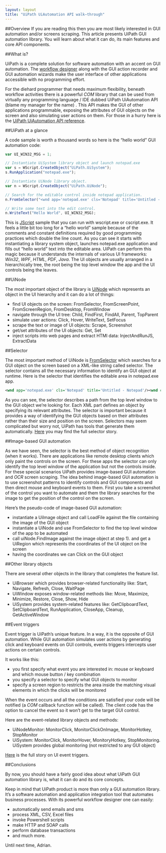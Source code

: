 ```yaml
---
layout: layout
title: "UiPath UiAutomation API walk–through"
---
```


##Overview
If you are reading this then you are most likely interested in GUI automation and/or screens scraping. This article presents UiPath GUI automation library. You will learn about what it can do, its main features and core API components.

##What is?

UiPath is a complete solution for software automation with an accent on GUI automation. The [workflow designer](https://github.com/Deskover/UiPath/wiki/Workflow-designer) along with the GUI action recorder and GUI automation wizards make the user interface of other applications accessible with no programming effort.

For the diehard programmer that needs maximum flexibility, beneath workflow activities there is a powerful *COM* library that can be used from virtually any programming language / IDE dubbed UiPath UiAutomation API (blame my manager for the name) . This API makes the GUI of other applications programmable, exposing the attributes of GUI objects on the screen and also simulating user actions on them. For those in a hurry here is the [UiPath UiAutomation API reference](https://github.com/Deskover/UiPath/wiki/UI-Automation-API-reference).

##UiPath at a glance

A code sample is worth a thousand words so here is the “hello world” GUI automation code:

``` javascript
var UI_WIN32_MSG = 1;

// Instantiate UiSystem library object and launch notepad.exe
var s = WScript.CreateObject("UiPath.UiSystem");
s.RunApplication("notepad.exe");

// Instantiate UiNode library object.
var n = WScript.CreateObject("UiPath.UiNode");

// Search for the editable control inside notepad application.
n.FromSelector("<wnd app='notepad.exe' cls='Notepad' title='Untitled - Notepad'/><wnd cls='Edit'/><ctrl role='editable text'/>");

// Write some text into the edit control.
n.WriteText("Hello World", UI_WIN32_MSG);
```

This is [JScript](http://en.wikipedia.org/wiki/JScript) sample that you can run with wscript.exe or cscript.exe. It feels a little bit too long for a “hello world” sample because of the comments and constant definitions required by good programming practices which double the line count.
As you can see it starts with instantiating a library system object, launches notepad.exe application and fills out “hello world” text into the editable area.
UiPath can perform this magic because it understands the internals of various UI frameworks: *Win32*, *WPF*, *HTML*, *PDF*, *Java*. The UI objects are usually arranged in a hierarchically tree, the root being the top level window the app and the UI controls being the leaves.


##UiNode

The most important object of the library is [UiNode](https://github.com/Deskover/UiPath/wiki/Uinode) which represents an object in the UI hierarchy and it can do a lot of things:
 + find UI objects on the screen: FromSelector, FromScreenPoint, FromScreenRegion, FromDesktop, FromWindow
 + navigate through the UI tree: Child, FindFirst, FindAll, Parent, TopParent
 + simulate user actions: Click, Hover, WriteText, SetFocus
 + scrape the text or image of UI objects: Scrape, Screenshot
 + get/set attributes of the UI objects: Get, Set
 + inject scripts into web pages and extract HTMl data: InjectAndRunJS, ExtractData

##Selector

The most important method of UiNode is [FromSelector](https://github.com/Deskover/UiPath/wiki/Uinode#wiki-FromSelector) which searches for a GUI object on the screen based on a XML-like string called selector. The selector contains all the necessary information to identify an GUI object at runtime. Here is the selector that identifies the editable area in notepad.exe app.

``` xml
<wnd app='notepad.exe' cls='Notepad' title='Untitled - Notepad'/><wnd cls='Edit'/><ctrl role='editable text'/>
```

As you can see, the selector describes a path from the top level window to the GUI object we’re looking for. Each XML part defines an object by specifying its relevant attributes. The selector is important because it provides a way of identifying the GUI objects based on their attributes rather than their size and position on the screen.
Selectors may seem complicated but worry not, UiPath has tools that generate them automatically. [Here](https://github.com/Deskover/UiPath/wiki/Selector) you may find the full selector story.


##Image-based GUI automation

As we have seen, the selector is the best method of object recognition (when it works). There are applications like remote desktop clients which only paint the controls on the screen. For these apps the selector can only identify the top level window of the application but not the controls inside.
For these special scenarios UiPath provides image-based GUI automation and *OCR* screen scraping. The idea behind image-based GUI automation is to use screenshot patterns to identify controls and GUI components and then direct mouse and keyboard events to them. First you take a screenshot of the control you want to automate and them the library searches for the image to get the position of the control on the screen.

Here’s the pseudo-code of image-based GUI automation:
 + instantiate a UiImage object and call LoadFile against the file containing the image of the GUI object
 + instantiate a UiNode and use FromSelector to find the top level window of the app to be automated
 + call uiNode.FindImage against the image object at step 1). and get a UiRegion which represents the coordinates of the UI object on the screen
 + having the coordinates we can Click on the GUI object

##Other library objects

There are several other objects in the library that completes the feature list.
 + UiBrowser which provides browser-related functionality like: Start, Navigate, Refresh, Close, WaitPage
 + UiWindow exposes window-related methods like: Move, Maximize, Minimize, Restore, Close, Show, Hide
 + UiSystem provides system-related features like: GetClipboardText, SetClipboardText, RunApplication, CloseApp, Cleanup, GetActiveWindow

##Event triggers

Event trigger is UiPath’s unique feature. In a way, it is the opposite of GUI automation. While GUI automation simulates user actions by generating click and keyboard events on GUI controls, events triggers intercepts user actions on certain controls.

It works like this:
 + you first specify what event you are interested in: mouse or keyboard and which mouse button / key combination
 + you specify a selector to specify what GUI objects to monitor
 + specify a screen region to restricts the area inside the matching visual elements in which the clicks will be monitored

When the event occurs and all the conditions are satisfied your code will be notified (a *COM* callback function will be called). The client code has the option to cancel the event so it won’t get to the target GUI control.

Here are the event-related library objects and methods:
 + UiNodeMonitor: MonitorClick, MonitorClickOnImage, MonitorHotkey, StopMonitor
 + UiSystem: MonitorClick, MonitorHover, MonitoryHotkey, StopMonitoring. UiSystem provides global monitoring (not restricted to any GUI object)

[Here](https://github.com/Deskover/UiPath/wiki/Api-documentation#wiki-UI_events) is the full story on UI event triggers.

##Conclusions

By now, you should have a fairly good idea about what UiPath GUI automation library is, what it can do and its core concepts.

Keep in mind that UiPath product is more than only a GUI automation library. It’s a software automation and application integration tool that automates business processes. With its powerful workflow designer one can easily:
 + automatically send emails and sms
 + process XML, CSV, Excel files
 + invoke Powershell scripts
 + make HTTP and SOAP calls
 + perform database transactions
 + and much more.

Until next time,
Adrian.
